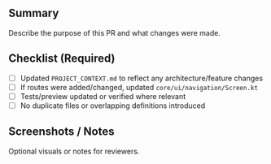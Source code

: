 ## Summary

Describe the purpose of this PR and what changes were made.

## Checklist (Required)

- [ ] Updated `PROJECT_CONTEXT.md` to reflect any architecture/feature changes
- [ ] If routes were added/changed, updated `core/ui/navigation/Screen.kt`
- [ ] Tests/preview updated or verified where relevant
- [ ] No duplicate files or overlapping definitions introduced

## Screenshots / Notes

Optional visuals or notes for reviewers.


